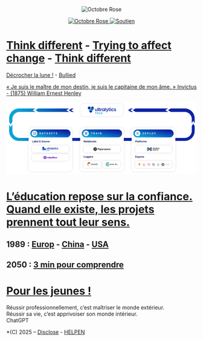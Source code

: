 <p align="center">
  <img src="https://upload.wikimedia.org/wikipedia/commons/8/89/Ribbon_Pink.svg" alt="Octobre Rose" width="120">
</p>

<p align="center">
  <a href="https://octobre-rose.ligue-cancer.net/">
    <img alt="Octobre Rose" src="https://img.shields.io/badge/Octobre%20Rose-%23ff69b4?style=for-the-badge">
  </a>
  <a href="https://www.cancerdusein.org/">
    <img alt="Soutien" src="https://img.shields.io/badge/Soutien-%23ffc0cb?style=for-the-badge">
  </a>
</p>


# [Think different](https://youtu.be/JHFrR6sD6gw?si=4lZNLp5rvtaKNM9p) - [Trying to affect change](https://youtu.be/XcG6CpxKFnU?si=bR8iyD-ux8ZpVTKn) - [Think different](https://youtu.be/kMpXyi6L5tc?si=oSxfYEhRz8CaZkZ1)
[Décrocher la lune !](https://youtu.be/9wQ-GYnKPYM?si=qGbuNVioPYlLKL4M) - [Bullied](https://youtu.be/YNnHdR9DQDA?si=xZmnoKex6qjqWO7d)

[« Je suis le maître de mon destin, je suis le capitaine de mon âme. » Invictus - (1875) William Ernest Henley](https://youtu.be/x5dTDpqXrfk?si=1JOMbtV6fILykcJU)

![Yo ! Lo !](https://github.com/Math13Net/ultralytics/blob/main/interesting.png "Hello World")

# [L’éducation repose sur la confiance. Quand elle existe, les projets prennent tout leur sens.](https://math13net.github.io/projet-non-trouve/)  


## 1989 : [Europ](https://youtu.be/FqIEdv3Q3-M?si=DxSXhdzeDDg9gb6T) - [China](https://youtu.be/YeFzeNAHEhU?si=qtgCgs-NC1ovtoof) - [USA](https://youtu.be/FwFduRA_L6Q?si=sveJlYF2nS3J2SC9)
## 2050 : [3 min pour comprendre](https://youtu.be/faefq2L9b84?si=SzTC7gs2A5AinakQ)

# [Pour les jeunes !](https://youtu.be/nSWfyx7pgfk?si=aDbhQ_yMhUUgw6Zx)

Réussir professionnellement, c’est maîtriser le monde extérieur.  
Réussir sa vie, c’est apprivoiser son monde intérieur.  
ChatGPT

 
*(C) 2025 – [Disclose](https://disclose.ngo/fr) - [HELPEN](https://helpen.fr/)

